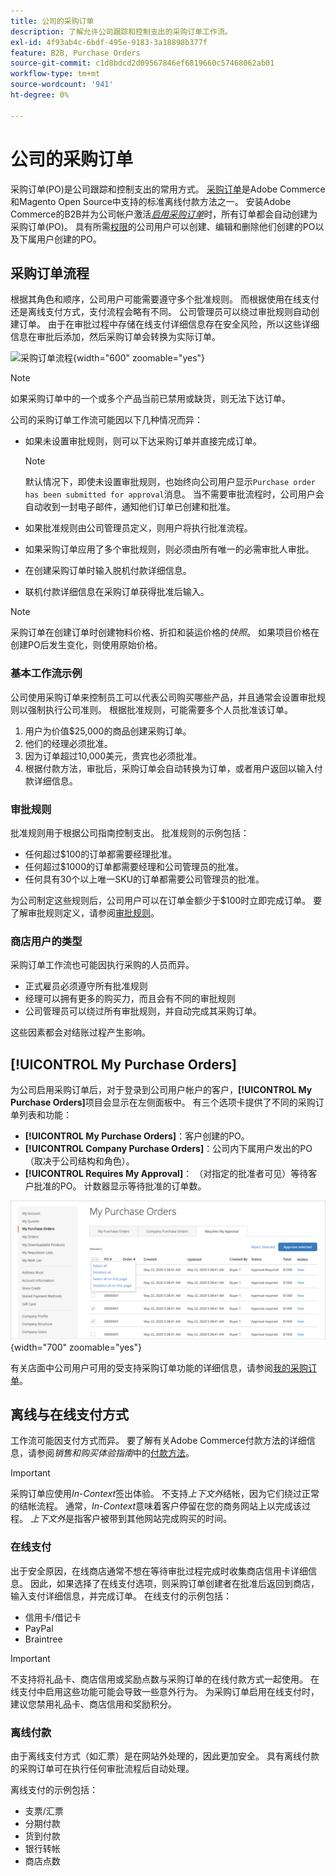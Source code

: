 ```yaml
---
title: 公司的采购订单
description: 了解允许公司跟踪和控制支出的采购订单工作流。
exl-id: 4f93ab4c-6bdf-495e-9183-3a18898b377f
feature: B2B, Purchase Orders
source-git-commit: c1d8bdcd2d09567846ef6819660c57468062ab01
workflow-type: tm+mt
source-wordcount: '941'
ht-degree: 0%

---
```


# 公司的采购订单

采购订单(PO)是公司跟踪和控制支出的常用方式。 [采购订单](../stores-purchase/purchase-order.md)是Adobe Commerce和Magento Open Source中支持的标准离线付款方法之一。 安装Adobe Commerce的B2B并为公司帐户激活&#x200B;[_启用采购订单_](account-company-manage.md#advanced-settings)&#x200B;时，所有订单都会自动创建为采购订单(PO)。 具有所需[权限](account-company-roles-permissions.md)的公司用户可以创建、编辑和删除他们创建的PO以及下属用户创建的PO。

## 采购订单流程

根据其角色和顺序，公司用户可能需要遵守多个批准规则。 而根据使用在线支付还是离线支付方式，支付流程会略有不同。 公司管理员可以绕过审批规则自动创建订单。 由于在审批过程中存储在线支付详细信息存在安全风险，所以这些详细信息在审批后添加，然后采购订单会转换为实际订单。

![采购订单流程](./assets/purchase-order-flow.png){width="600" zoomable="yes"}

>[!NOTE]
>
>如果采购订单中的一个或多个产品当前已禁用或缺货，则无法下达订单。

公司的采购订单工作流可能因以下几种情况而异：

- 如果未设置审批规则，则可以下达采购订单并直接完成订单。

  >[!NOTE]
  >
  >默认情况下，即使未设置审批规则，也始终向公司用户显示`Purchase order has been submitted for approval`消息。 当不需要审批流程时，公司用户会自动收到一封电子邮件，通知他们订单已创建和批准。

- 如果批准规则由公司管理员定义，则用户将执行批准流程。
- 如果采购订单应用了多个审批规则，则必须由所有唯一的必需审批人审批。
- 在创建采购订单时输入脱机付款详细信息。
- 联机付款详细信息在采购订单获得批准后输入。

>[!NOTE]
>
>采购订单在创建订单时创建物料价格、折扣和装运价格的&#x200B;_快照_。 如果项目价格在创建PO后发生变化，则使用原始价格。

### 基本工作流示例

公司使用采购订单来控制员工可以代表公司购买哪些产品，并且通常会设置审批规则以强制执行公司准则。 根据批准规则，可能需要多个人员批准该订单。

1. 用户为价值$25,000的商品创建采购订单。
1. 他们的经理必须批准。
1. 因为订单超过10,000美元，贵宾也必须批准。
1. 根据付款方法，审批后，采购订单会自动转换为订单，或者用户返回以输入付款详细信息。

### 审批规则

批准规则用于根据公司指南控制支出。 批准规则的示例包括：

- 任何超过$100的订单都需要经理批准。
- 任何超过$1000的订单都需要经理和公司管理员的批准。
- 任何具有30个以上唯一SKU的订单都需要公司管理员的批准。

为公司制定这些规则后，公司用户可以在订单金额少于$100时立即完成订单。 要了解审批规则定义，请参阅[审批规则](account-dashboard-approval-rules.md)。

### 商店用户的类型

采购订单工作流也可能因执行采购的人员而异。

- 正式雇员必须遵守所有批准规则
- 经理可以拥有更多的购买力，而且会有不同的审批规则
- 公司管理员可以绕过所有审批规则，并自动完成其采购订单。

这些因素都会对结账过程产生影响。

## [!UICONTROL My Purchase Orders]

为公司启用采购订单后，对于登录到公司用户帐户的客户，**[!UICONTROL My Purchase Orders]**&#x200B;项目会显示在左侧面板中。 有三个选项卡提供了不同的采购订单列表和功能：

- **[!UICONTROL My Purchase Orders]**：客户创建的PO。
- **[!UICONTROL Company Purchase Orders]**：公司内下属用户发出的PO（取决于公司结构和角色）。
- **[!UICONTROL Requires My Approval]**： （对指定的批准者可见）等待客户批准的PO。 计数器显示等待批准的订单数。

![我的采购订单](./assets/account-dashboard-my-purchase-orders.png){width="700" zoomable="yes"}

有关店面中公司用户可用的受支持采购订单功能的详细信息，请参阅[我的采购订单](account-dashboard-my-purchase-orders.md)。

## 离线与在线支付方式

工作流可能因支付方式而异。 要了解有关Adobe Commerce付款方法的详细信息，请参阅&#x200B;_销售和购买体验指南_&#x200B;中的[付款方法](../stores-purchase/payments.md)。

>[!IMPORTANT]
>
>采购订单应使用&#x200B;_In-Context_&#x200B;签出体验。 不支持&#x200B;_上下文外_&#x200B;结帐，因为它们绕过正常的结帐流程。 通常，_In-Context_&#x200B;意味着客户停留在您的商务网站上以完成该过程。 _上下文外_&#x200B;是指客户被带到其他网站完成购买的时间。

### 在线支付

出于安全原因，在线商店通常不想在等待审批过程完成时收集商店信用卡详细信息。 因此，如果选择了在线支付选项，则采购订单创建者在批准后返回到商店，输入支付详细信息，并完成订单。 在线支付的示例包括：

- 信用卡/借记卡
- PayPal
- Braintree

>[!IMPORTANT]
>
>不支持将礼品卡、商店信用或奖励点数与采购订单的在线付款方式一起使用。 在线支付中启用这些功能可能会导致一些意外行为。 为采购订单启用在线支付时，建议您禁用礼品卡、商店信用和奖励积分。

### 离线付款

由于离线支付方式（如汇票）是在网站外处理的，因此更加安全。 具有离线付款的采购订单可在执行任何审批流程后自动处理。

离线支付的示例包括：

- 支票/汇票
- 分期付款
- 货到付款
- 银行转帐
- 商店点数
